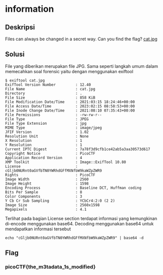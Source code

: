 # information

## Deskripsi
Files can always be changed in a secret way. Can you find the flag? [cat.jpg](https://mercury.picoctf.net/static/7cf6a33f90deeeac5c73407a1bdc99b6/cat.jpg)

## Solusi
File yang diberikan merupakan file JPG. Sama seperti langkah umum dalam memecahkan soal forensic yaitu dengan menggunakan exiftool
``` shell
$ exiftool cat.jpg
ExifTool Version Number         : 12.40
File Name                       : cat.jpg
Directory                       : .
File Size                       : 858 KiB
File Modification Date/Time     : 2021:03:15 18:24:46+00:00
File Access Date/Time           : 2023:02:15 08:58:53+00:00
File Inode Change Date/Time     : 2021:08:10 07:35:43+00:00
File Permissions                : -rw-rw-r--
File Type                       : JPEG
File Type Extension             : jpg
MIME Type                       : image/jpeg
JFIF Version                    : 1.02
Resolution Unit                 : None
X Resolution                    : 1
Y Resolution                    : 1
Current IPTC Digest             : 7a78f3d9cfb1ce42ab5a3aa30573d617
Copyright Notice                : PicoCTF
Application Record Version      : 4
XMP Toolkit                     : Image::ExifTool 10.80
License                         : cGljb0NURnt0aGVfbTN0YWRhdGFfMXNfbW9kaWZpZWR9
Rights                          : PicoCTF
Image Width                     : 2560
Image Height                    : 1598
Encoding Process                : Baseline DCT, Huffman coding
Bits Per Sample                 : 8
Color Components                : 3
Y Cb Cr Sub Sampling            : YCbCr4:2:0 (2 2)
Image Size                      : 2560x1598
Megapixels                      : 4.1
```

Terlihat pada bagian License section terdapat informasi yang kemungkinan di-encode menggunakan base64. Decoding menggunakan base64 untuk mendapatkan informasi tersebut
``` shell
echo "cGljb0NURnt0aGVfbTN0YWRhdGFfMXNfbW9kaWZpZWR9" | base64 -d
```

## Flag
### picoCTF{the_m3tadata_1s_modified}
